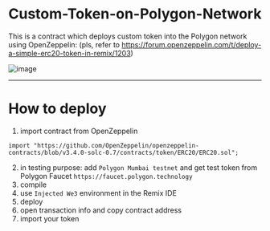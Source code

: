 # Custom-Token-on-Polygon-Network
This is a contract which deploys custom token into the Polygon network
using OpenZeppelin:
(pls, refer to https://forum.openzeppelin.com/t/deploy-a-simple-erc20-token-in-remix/1203)

![image](https://user-images.githubusercontent.com/46632676/152733400-731a53c4-ed6b-42c6-9338-45d70c15506e.png)

---

# How to deploy

1. import contract from OpenZeppelin
```
import "https://github.com/OpenZeppelin/openzeppelin-contracts/blob/v3.4.0-solc-0.7/contracts/token/ERC20/ERC20.sol";
```
2. in testing purpose: add ```Polygon Mumbai testnet``` and get test token from Polygon Faucet ```https://faucet.polygon.technology```
3. compile
4. use ```Injected We3``` environment in the Remix IDE
5. deploy
6. open transaction info and copy contract address
7. import your token




